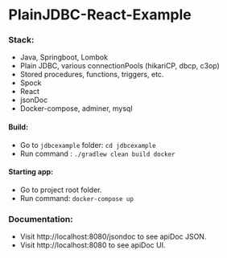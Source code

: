 # PlainJDBC-React-Example

### Stack:
* Java, Springboot, Lombok
* Plain JDBC, various connectionPools (hikariCP, dbcp, c3op) 
* Stored procedures, functions, triggers, etc.
* Spock
* React
* jsonDoc
* Docker-compose, adminer, mysql

#### Build:
* Go to `jdbcexample` folder: `cd jdbcexample`
* Run command : `./gradlew clean build docker`

#### Starting app:
* Go to project root folder.
* Run command: `docker-compose up`

### Documentation:
* Visit http://localhost:8080/jsondoc to see apiDoc JSON.
* Visit http://localhost:8080 to see apiDoc UI.